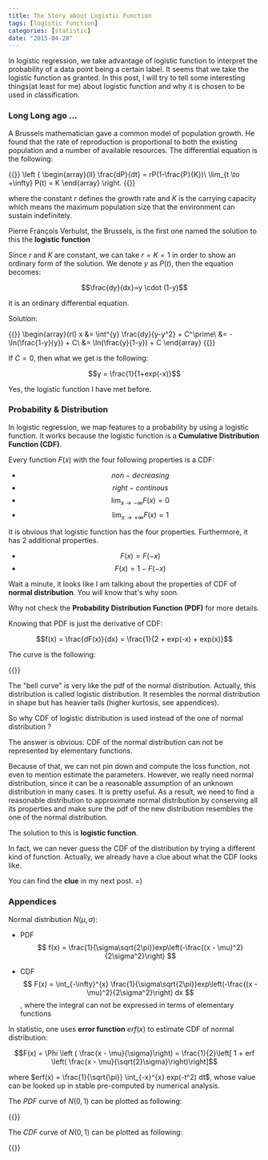 ```yaml
---
title: The Story about Logistic Function
tags: [logistic function]
categories: [statistic]
date: "2015-04-28"
---
```


In logistic regression, we take advantage of logistic function to interpret the probability of a data point being a certain label. It seems that we take the logistic function as granted. In this post, I will try to tell some interesting things(at least for me) about logistic function and why it is chosen to be used in classification.

### Long Long ago ...

A Brussels mathematician gave a common model of population growth. He found that the rate of reproduction is proportional to both the existing population and a number of available resources. The differential equation is the following:

{{<katex>}}
\left \{
   \begin{array}{ll}
   \frac{dP}{dt} = rP(1-\frac{P}{K})\\
   \lim_{t \to +\infty} P(t) = K
   \end{array}
\right.
{{</katex>}}

where the constant $r$ defines the growth rate and $K$ is the carrying capacity which means the maximum population size that the environment can sustain indefinitely.

Pierre François Verhulst, the Brussels, is the first one named the solution to this the **logistic function**

Since $r$ and $K$ are constant, we can take $r = K = 1$ in order to show an ordinary form of the solution. We denote $y$ as $P(t)$, then the equation becomes:

$$\frac{dy}{dx}=y \cdot (1-y)$$

it is an ordinary differential equation.

Solution:

{{<katex>}}
\begin{array}{rl}
x &= \int^{y} \frac{dy}{y-y^2} + C^\prime\\
&= - \ln(\frac{1-y}{y}) + C\\
&= \ln(\frac{y}{1-y}) + C
\end{array}
{{</katex>}}

If $C = 0$, then what we get is the following:

$$y = \frac{1}{1+exp(-x)}$$

Yes, the logistic function I have met before.

### Probability & Distribution

In logistic regression, we map features to a probability by using a logistic function. It works because the logistic function is a **Cumulative Distribution Function (CDF)**.

Every function $F(x)$ with the four following properties is a CDF:

* $$non-decreasing$$
* $$right-continous$$
* $$\lim_{x \to -\infty} F(x) = 0$$
* $$\lim_{x \to +\infty} F(x) = 1$$

It is obvious that logistic function has the four properties. Furthermore, it has 2 additional properties.

* $$F(x) = F(-x)$$
* $$F(x) = 1 - F(-x)$$

Wait a minute, it looks like I am talking about the properties of CDF of **normal distribution**. You will know that's why soon.

Why not check the **Probability Distribution Function (PDF)** for more details.

Knowing that PDF is just the derivative of CDF:

$$f(x) = \frac{dF(x)}{dx} = \frac{1}{2 + exp(-x) + exp(x)}$$

The curve is the following:

{{<funcPlot
  title="PDF"
  xlab="x"
  ylab="f(x)"
  height="500"
  min="-6"
  max="6"
  step="0.01"
  func="1 / (2 + Math.exp(-x) + Math.exp(x))" >}}

The "bell curve" is very like the pdf of the normal distribution. Actually, this distribution is called logistic distribution. It resembles the normal distribution in shape but has heavier tails (higher kurtosis, see appendices).

So why CDF of logistic distribution is used instead of the one of normal distribution ?

The answer is obvious: CDF of the normal distribution can not be represented by elementary functions.

Because of that, we can not pin down and compute the loss function, not even to mention estimate the parameters. However, we really need normal distribution, since it can be a reasonable assumption of an unknown distribution in many cases. It is pretty useful. As a result, we need to find a reasonable distribution to approximate normal distribution by conserving all its properties and make sure the pdf of the new distribution resembles the one of the normal distribution.

The solution to this is **logistic function**.

In fact, we can never guess the CDF of the distribution by trying a different kind of function. Actually, we already have a clue about what the CDF looks like.

You can find the **clue** in my next post. =)

### Appendices

Normal distribution $N(\mu, \sigma)$:

* PDF
  $$ f(x) = \frac{1}{\sigma\sqrt{2\pi}}exp\left(-\frac{(x - \mu)^2}{2\sigma^2}\right) $$

* CDF
  $$ F(x) = \int_{-\infty}^{x} \frac{1}{\sigma\sqrt{2\pi}}exp\left(-\frac{(x - \mu)^2}{2\sigma^2}\right) dx $$, where the integral can not be expressed in terms of elementary functions

In statistic, one uses **error function** $erf(x)$ to estimate CDF of normal distribution:

$$F(x) = \Phi \left ( \frac{x - \mu}{\sigma}\right) = \frac{1}{2}\left[ 1 + erf \left( \frac{x - \mu}{\sqrt{2}\sigma}\right)\right]$$

where $erf(x) = \frac{1}{\sqrt{\pi}} \int_{-x}^{x} exp(-t^2) dt$, whose value can be looked up in stable pre-computed by numerical analysis.

The $PDF$ curve of $N(0, 1)$ can be plotted as following:

{{<funcPlot
  title="PDF of N(0,1)"
  xlab="x"
  ylab="f(x)"
  height="500"
  min="-6"
  max="6"
  step="0.01"
  func="Math.exp(-0.5 * x * x) / (Math.sqrt(2 * 3.1415926))" >}}

The $CDF$ curve of $N(0, 1)$ can be plotted as following:

{{<funcPlot
  title="CDF of N(0,1)"
  xlab="x"
  ylab="f(x)"
  height="500"
  min="-6"
  max="6"
  step="0.01"
  func="1/ (Math.exp(-358 * x / 23 + 111* Math.atan(37 * x / 294)) + 1)" >}}
